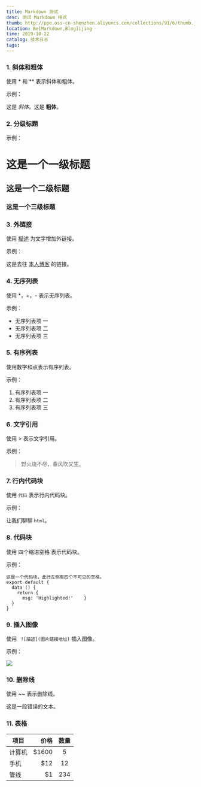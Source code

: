 ```yaml
---
title: Markdown 测试
desc: 测试 Markdown 样式
thumb: http://ppe.oss-cn-shenzhen.aliyuncs.com/collections/91/6/thumb.jpg
location: Be[Markdown,Blog]ijing
time: 2019-10-22
catalog: 技术日志
tags:
---
```



###  1. 斜体和粗体

使用 * 和 ** 表示斜体和粗体。

示例：

这是 *斜体*，这是 **粗体**。

### 2. 分级标题


示例：

# 这是一个一级标题

## 这是一个二级标题

### 这是一个三级标题



### 3. 外链接

使用 [描述](链接地址) 为文字增加外链接。

示例：

这是去往 [本人博客](https://yscoder.github.io/vuepress-theme-indigo/) 的链接。

### 4. 无序列表

使用 *，+，- 表示无序列表。

示例：

- 无序列表项 一
- 无序列表项 二
- 无序列表项 三

### 5. 有序列表

使用数字和点表示有序列表。

示例：

1. 有序列表项 一
2. 有序列表项 二
3. 有序列表项 三

### 6. 文字引用

使用 > 表示文字引用。

示例：

> 野火烧不尽，春风吹又生。

### 7. 行内代码块

使用 `代码` 表示行内代码块。

示例：

让我们聊聊 `html`。

### 8. 代码块

使用 四个缩进空格 表示代码块。

示例：

```
这是一个代码块，此行左侧有四个不可见的空格。
export default {
  data () {
    return {
      msg: 'Highlighted!'    }
  }
}
```

### 9. 插入图像

使用 ` ![描述](图片链接地址)` 插入图像。

示例：

![](https://storage-1251325576.cos.ap-beijing.myqcloud.com/blog/9746525.png)

### 10. 删除线

使用 ~~ 表示删除线。

这是一段错误的文本。

### 11. 表格

| 项目   |  价格 | 数量 |
| ------ | ----: | :--: |
| 计算机 | $1600 |  5   |
| 手机   |   $12 |  12  |
| 管线   |    $1 | 234  |